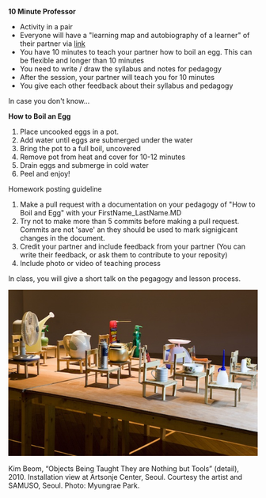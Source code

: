 
**10 Minute Professor**

- Activity in a pair
- Everyone will have a "learning map and autobiography of a learner" of their partner via [link](https://github.com/tchoi8/teachingasart2018/tree/master/assignments/1_Learner)
- You have 10 minutes to teach your partner how to boil an egg. This can be flexible and longer than 10 minutes
- You need to write / draw the syllabus and notes for pedagogy
- After the session, your partner will teach you for 10 minutes
- You give each other feedback about their syllabus and pedagogy

In case you don't know... 

**How to Boil an Egg**

1. Place uncooked eggs in a pot. 
2. Add water until eggs are submerged under the water
3. Bring the pot to a full boil, uncovered
4. Remove pot from heat and cover for 10-12 minutes
5. Drain eggs and submerge in cold water
6. Peel and enjoy!

Homework posting guideline

1. Make a pull request with a documentation on your pedagogy of "How to Boil and Egg" with your FirstName_LastName.MD 
2. Try not to make more than 5 commits before making a pull request. Commits are not 'save' an they should be used to mark signigicant changes in the document. 
2. Credit your partner and include feedback from your partner (You can write their feedback, or ask them to contribute to your reposity)
3. Include photo or video of teaching process 


In class, you will give a short talk on the pegagogy and lesson process. 

![](img/kimbeom.jpg)

Kim Beom, “Objects Being Taught They are Nothing but Tools” (detail), 2010. Installation view at Artsonje Center, Seoul. Courtesy the artist and SAMUSO, Seoul. Photo: Myungrae Park.